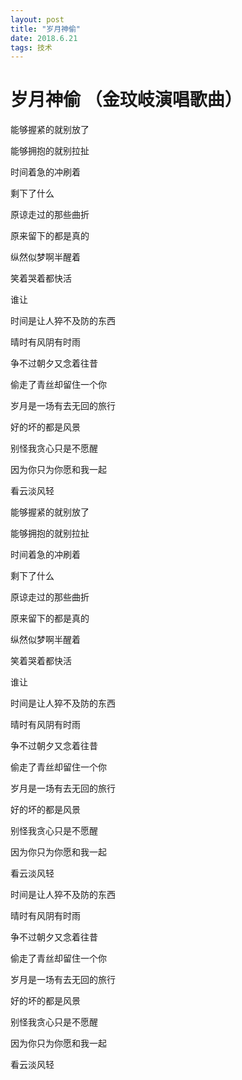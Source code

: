 ```yaml
---
layout: post
title: "岁月神偷"
date: 2018.6.21
tags: 技术  
---
```


# 岁月神偷 （金玟岐演唱歌曲）

能够握紧的就别放了

能够拥抱的就别拉扯

时间着急的冲刷着

剩下了什么

原谅走过的那些曲折

原来留下的都是真的

纵然似梦啊半醒着

笑着哭着都快活

谁让

时间是让人猝不及防的东西

晴时有风阴有时雨

争不过朝夕又念着往昔

偷走了青丝却留住一个你

岁月是一场有去无回的旅行

好的坏的都是风景

别怪我贪心只是不愿醒

因为你只为你愿和我一起

看云淡风轻

能够握紧的就别放了

能够拥抱的就别拉扯

时间着急的冲刷着

剩下了什么

原谅走过的那些曲折

原来留下的都是真的

纵然似梦啊半醒着

笑着哭着都快活

谁让

时间是让人猝不及防的东西

晴时有风阴有时雨

争不过朝夕又念着往昔

偷走了青丝却留住一个你

岁月是一场有去无回的旅行

好的坏的都是风景

别怪我贪心只是不愿醒

因为你只为你愿和我一起

看云淡风轻

时间是让人猝不及防的东西

晴时有风阴有时雨

争不过朝夕又念着往昔

偷走了青丝却留住一个你

岁月是一场有去无回的旅行

好的坏的都是风景

别怪我贪心只是不愿醒

因为你只为你愿和我一起

看云淡风轻


